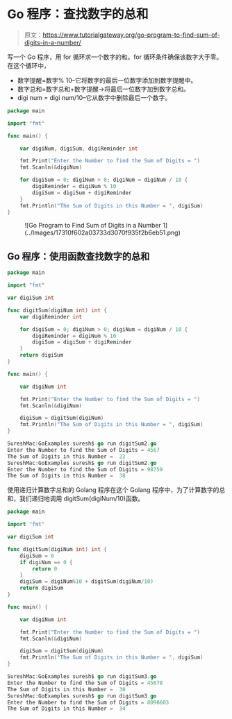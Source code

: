 # Go 程序：查找数字的总和

> 原文：<https://www.tutorialgateway.org/go-program-to-find-sum-of-digits-in-a-number/>

写一个 Go 程序，用 for 循环求一个数字的和。for 循环条件确保该数字大于零。在这个循环中，

*   数字提醒=数字% 10–它将数字的最后一位数字添加到数字提醒中。
*   数字总和=数字总和+数字提醒->将最后一位数字加到数字总和。
*   digi num = digi num/10–它从数字中删除最后一个数字。

```go
package main

import "fmt"

func main() {

    var digiNum, digiSum, digiReminder int

    fmt.Print("Enter the Number to find the Sum of Digits = ")
    fmt.Scanln(&digiNum)

    for digiSum = 0; digiNum > 0; digiNum = digiNum / 10 {
        digiReminder = digiNum % 10
        digiSum = digiSum + digiReminder
    }
    fmt.Println("The Sum of Digits in this Number = ", digiSum)
}
```

<figure class="wp-block-image size-large">![Go Program to Find Sum of Digits in a Number 1](../Images/17310f602a03733d3070f935f2b6eb51.png)</figure>

## Go 程序：使用函数查找数字的总和

```go
package main

import "fmt"

var digiSum int

func digitSum(digiNum int) int {
    var digiReminder int

    for digiSum = 0; digiNum > 0; digiNum = digiNum / 10 {
        digiReminder = digiNum % 10
        digiSum = digiSum + digiReminder
    }
    return digiSum
}

func main() {

    var digiNum int

    fmt.Print("Enter the Number to find the Sum of Digits = ")
    fmt.Scanln(&digiNum)

    digiSum = digitSum(digiNum)
    fmt.Println("The Sum of Digits in this Number = ", digiSum)
}
```

```go
SureshMac:GoExamples suresh$ go run digitSum2.go
Enter the Number to find the Sum of Digits = 4567
The Sum of Digits in this Number =  22
SureshMac:GoExamples suresh$ go run digitSum2.go
Enter the Number to find the Sum of Digits = 98759
The Sum of Digits in this Number =  38
```

使用递归计算数字总和的 Golang 程序在这个 Golang 程序中，为了计算数字的总和，我们递归地调用 digitSum(digiNum/10)函数。

```go
package main

import "fmt"

var digiSum int

func digitSum(digiNum int) int {
    digiSum = 0
    if digiNum == 0 {
        return 0
    }
    digiSum = digiNum%10 + digitSum(digiNum/10)
    return digiSum
}

func main() {

    var digiNum int

    fmt.Print("Enter the Number to find the Sum of Digits = ")
    fmt.Scanln(&digiNum)

    digiSum = digitSum(digiNum)
    fmt.Println("The Sum of Digits in this Number = ", digiSum)
}
```

```go
SureshMac:GoExamples suresh$ go run digitSum3.go
Enter the Number to find the Sum of Digits = 45678
The Sum of Digits in this Number =  30
SureshMac:GoExamples suresh$ go run digitSum3.go
Enter the Number to find the Sum of Digits = 8098603
The Sum of Digits in this Number =  34
```